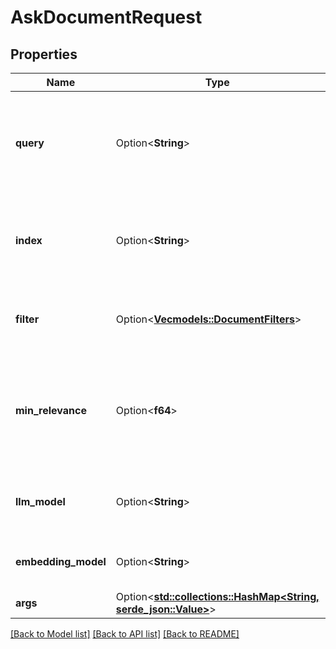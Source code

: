 # AskDocumentRequest

## Properties

Name | Type | Description | Notes
------------ | ------------- | ------------- | -------------
**query** | Option<**String**> | Semantic query to find matching documents and ask questions over | [optional]
**index** | Option<**String**> | Optional index to specify which index to search in. Defaults to 'default' | [optional]
**filter** | Option<[**Vec<models::DocumentFilters>**](DocumentFilters.md)> | Optional filtering of document id(s) and/or tags | [optional]
**min_relevance** | Option<**f64**> | Optional filter to specify minimum relevance. Typically values between 0 and 1 | [optional]
**llm_model** | Option<**String**> | Large language model to use in query | [optional]
**embedding_model** | Option<**String**> | Embedding model to use in query | [optional]
**args** | Option<[**std::collections::HashMap<String, serde_json::Value>**](serde_json::Value.md)> |  | [optional]

[[Back to Model list]](../README.md#documentation-for-models) [[Back to API list]](../README.md#documentation-for-api-endpoints) [[Back to README]](../README.md)


